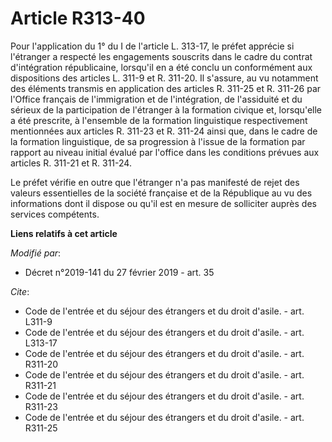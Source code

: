 # Article R313-40

Pour l'application du 1° du I de l'article L. 313-17, le préfet apprécie si l'étranger a respecté les engagements souscrits
dans le cadre du contrat d'intégration républicaine, lorsqu'il en a été conclu un conformément aux dispositions des articles
L. 311-9 et R. 311-20. Il s'assure, au vu notamment des éléments transmis en application des articles R. 311-25 et R. 311-26
par l'Office français de l'immigration et de l'intégration, de l'assiduité et du sérieux de la participation de l'étranger à
la formation civique et, lorsqu'elle a été prescrite, à l'ensemble de la formation linguistique respectivement mentionnées
aux articles R. 311-23 et R. 311-24 ainsi que, dans le cadre de la formation linguistique, de sa progression à l'issue de la
formation par rapport au niveau initial évalué par l'office dans les conditions prévues aux articles R. 311-21 et R. 311-24. 

Le préfet vérifie en outre que l'étranger n'a pas manifesté de rejet des valeurs essentielles de la société française et de
la République au vu des informations dont il dispose ou qu'il est en mesure de solliciter auprès des services compétents.

**Liens relatifs à cet article**

_Modifié par_:

  - Décret n°2019-141 du 27 février 2019 - art. 35

_Cite_:

  - Code de l'entrée et du séjour des étrangers et du droit d'asile. - art. L311-9
  - Code de l'entrée et du séjour des étrangers et du droit d'asile. - art. L313-17
  - Code de l'entrée et du séjour des étrangers et du droit d'asile. - art. R311-20
  - Code de l'entrée et du séjour des étrangers et du droit d'asile. - art. R311-21
  - Code de l'entrée et du séjour des étrangers et du droit d'asile. - art. R311-23
  - Code de l'entrée et du séjour des étrangers et du droit d'asile. - art. R311-25
